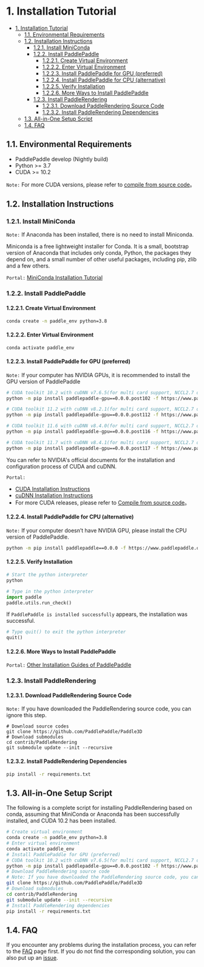 # 1. Installation Tutorial

- [1. Installation Tutorial](#1-Installation-Tutorial)
    * [1.1. Environmental Requirements](#11-Environmental-Requirements)
    * [1.2. Installation Instructions](#12-Installation-Instructions)
        + [1.2.1. Install MiniConda](#121-Install-Miniconda)
        + [1.2.2. Install PaddlePaddle](#122-Install-PaddlePaddle)
            - [1.2.2.1. Create Virtual Environment](#1221-Create-Virtual-Environment)
            - [1.2.2.2. Enter Virtual Environment](#1222-Enter-Virtual-Environment)
            - [1.2.2.3. Install PaddlePaddle for GPU (preferred)](#1223-Install-PaddlePaddle-for-GPU-preferred)
            - [1.2.2.4. Install PaddlePaddle for CPU (alternative)](#1224-Install-PaddlePaddle-for-CPU-alternative)
            - [1.2.2.5. Verify Installation](#1225-Verify-Installation)
            - [1.2.2.6. More Ways to Install PaddlePaddle](#1226-More-Ways-to-install-PaddlePaddle)
        + [1.2.3. Install PaddleRendering](#123-Install-paddlerendering)
            - [1.2.3.1. Download PaddleRendering Source Code](#1231-Download-PaddleRendering-Source-Code)
            - [1.2.3.2. Install PaddleRendering Dependencies](#1232-Install-PaddleRendering-Dependencies)
    * [1.3. All-in-One Setup Script](#13-All-in-One-Setup-Script)
    * [1.4. FAQ](#14-faq)

## 1.1. Environmental Requirements

- PaddlePaddle develop (Nightly build)
- Python >= 3.7
- CUDA >= 10.2

`Note:` For more CUDA versions, please refer to [compile from source code](https://www.paddlepaddle.org.cn/documentation/docs/en/develop/install/compile/linux-compile_en.html)。

## 1.2. Installation Instructions

### 1.2.1. Install MiniConda

`Note:` If Anaconda has been installed, there is no need to install Miniconda.

Miniconda is a free lightweight installer for Conda. It is a small, bootstrap version of Anaconda that includes only conda, Python, the packages they depend on, and a small number of other useful packages, including pip, zlib and a few others.

`Portal:` [MiniConda Installation Tutorial](https://docs.conda.io/en/latest/miniconda.html#linux-installers)

### 1.2.2. Install PaddlePaddle

#### 1.2.2.1. Create Virtual Environment

```bash
conda create -n paddle_env python=3.8
```

#### 1.2.2.2. Enter Virtual Environment

```bash
conda activate paddle_env
```

#### 1.2.2.3. Install PaddlePaddle for GPU (preferred)

`Note:` If your computer has NVIDIA GPUs, it is recommended to install the GPU version of PaddlePaddle

```bash
# CUDA toolkit 10.2 with cuDNN v7.6.5(for multi card support, NCCL2.7 or higher)
python -m pip install paddlepaddle-gpu==0.0.0.post102 -f https://www.paddlepaddle.org.cn/whl/linux/gpu/develop.html

# CUDA toolkit 11.2 with cuDNN v8.2.1(for multi card support, NCCL2.7 or higher)
python -m pip install paddlepaddle-gpu==0.0.0.post112 -f https://www.paddlepaddle.org.cn/whl/linux/gpu/develop.html

# CUDA toolkit 11.6 with cuDNN v8.4.0(for multi card support, NCCL2.7 or higher)
python -m pip install paddlepaddle-gpu==0.0.0.post116 -f https://www.paddlepaddle.org.cn/whl/linux/gpu/develop.html

# CUDA toolkit 11.7 with cuDNN v8.4.1(for multi card support, NCCL2.7 or higher)
python -m pip install paddlepaddle-gpu==0.0.0.post117 -f https://www.paddlepaddle.org.cn/whl/linux/gpu/develop.html
```

You can refer to NVIDIA's official documents for the installation and configuration process of CUDA and cuDNN.

`Portal:`

- [CUDA Installation Instructions](https://docs.nvidia.com/cuda/cuda-installation-guide-linux/)
- [cuDNN Installation Instructions](https://docs.nvidia.com/deeplearning/cudnn/install-guide/)
- For more CUDA releases, please refer to [Compile from source code](https://www.paddlepaddle.org.cn/documentation/docs/en/develop/install/compile/fromsource_en.html)。

#### 1.2.2.4. Install PaddlePaddle for CPU (alternative)

`Note:` If your computer doesn’t have NVIDIA GPU, please install the CPU version of PaddlePaddle.

```bash
python -m pip install paddlepaddle==0.0.0 -f https://www.paddlepaddle.org.cn/whl/linux/cpu-mkl/develop.html
```

#### 1.2.2.5. Verify Installation

```bash
# Start the python interpreter
python
```

```python
# Type in the python interpreter
import paddle
paddle.utils.run_check()
```

If `PaddlePaddle is installed successfully` appears, the installation was successful.

```python
# Type quit() to exit the python interpreter
quit()
```

#### 1.2.2.6. More Ways to Install PaddlePaddle

`Portal:` [Other Installation Guides of PaddlePaddle](https://www.paddlepaddle.org.cn/documentation/docs/en/develop/install/index_en.html)

### 1.2.3. Install PaddleRendering

#### 1.2.3.1. Download PaddleRendering Source Code

`Note:` If you have downloaded the PaddleRendering source code, you can ignore this step.

```shell
# Download source codes
git clone https://github.com/PaddlePaddle/Paddle3D
# Download submodules
cd contrib/PaddleRendering
git submodule update --init --recursive
```

#### 1.2.3.2. Install PaddleRendering Dependencies

```bash
pip install -r requirements.txt
```

## 1.3. All-in-One Setup Script

The following is a complete script for installing PaddleRendering based on conda, assuming that MiniConda or Anaconda has been successfully installed, and CUDA 10.2 has been installed.

```bash
# Create virtual environment
conda create -n paddle_env python=3.8
# Enter virtual environment
conda activate paddle_env
# Install PaddlePaddle for GPU (preferred)
# CUDA toolkit 10.2 with cuDNN v7.6.5(for multi card support, NCCL2.7 or higher)
python -m pip install paddlepaddle-gpu==0.0.0.post102 -f https://www.paddlepaddle.org.cn/whl/linux/gpu/develop.html
# Download PaddleRendering source code
# Note: If you have downloaded the PaddleRendering source code, you can ignore this step.
git clone https://github.com/PaddlePaddle/Paddle3D
# Download submodules
cd contrib/PaddleRendering
git submodule update --init --recursive
# Install PaddleRendering dependencies
pip install -r requirements.txt

```

## 1.4. FAQ

If you encounter any problems during the installation process, you can refer to the [FAQ](docs/faq.md) page first. If you do not find the corresponding solution, you can also put up an [issue](https://github.com/PaddlePaddle/Paddle3D/issues).

